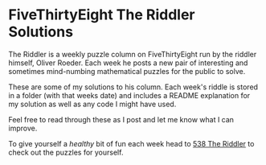 # FiveThirtyEight The Riddler Solutions

The Riddler is a weekly puzzle column on FiveThirtyEight run by the riddler himself, Oliver Roeder. Each week he posts a new pair of interesting and sometimes mind-numbing mathematical puzzles for the public to solve. 

These are some of my solutions to his column. Each week's riddle is stored in a folder (with that weeks date) and includes a README explanation for my solution as well as any code I might have used.

Feel free to read through these as I post and let me know what I can improve.

To give yourself a _healthy_ bit of fun each week head to [538 The Riddler](https://fivethirtyeight.com/tag/the-riddler/) to check out the puzzles for yourself.
